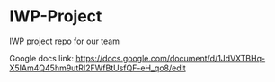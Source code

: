 # IWP-Project
IWP project repo for our team

Google docs link: https://docs.google.com/document/d/1JdVXTBHq-X5IAm4Q45hm9utRI2FWfBtUsfQF-eH_qo8/edit
